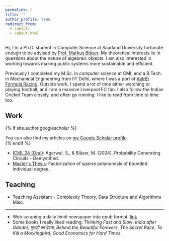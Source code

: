 ```yaml
---
permalink: /
title: ""
author_profile: true
redirect_from: 
  - /about/
  - /about.html
---
```


Hi, I'm a Ph.D. student in Computer Science at Saarland University fortunate enough to be advised by [Prof. Markus Bl&auml;ser](https://cc.cs.uni-saarland.de/). My theoretical interests lie in questions about the nature of algebraic objects. I am also interested in working towards making public systems more sustainable and efficient.

Previously I completed my M.Sc. in computer science at CMI, and a B.Tech. in Mechanical Engineering from IIT Delhi, where I was a part of [Axlr8r Formula Racing](https://automobileclub.iitd.ac.in/). Outside work, I spend a lot of time either watching or playing football, and I am a massive Liverpool FC fan. I also follow the Indian Cricket Team closely, and often go running. I like to read from time to time too.

Work
------

{% if site.author.googlescholar %}
  <div class="wordwrap">You can also find my articles on <a href="{{site.author.googlescholar}}">my Google Scholar profile</a>.</div>
{% endif %}

* [ICML'24 (Oral)](https://arxiv.org/pdf/2404.02912.pdf): Agarwal, S., & Bläser, M. (2024). Probability Generating Circuits - Demystified.
* [Master's Thesis](https://www.cse.iitk.ac.in/users/nitin/theses/agarwal-2022.pdf): Factorization of sparse polynomials of bounded individual degree.

Teaching
------
* Teaching Assistant - Complexity Theory, Data Structure and Algorithms
Misc.
------
* Web scraping a daily hindi newspaper into epub format. [link](https://github.com/sanyamagarwal7/Dainik_Bhaskar_newspaper_in_epub_format.git)
* Some books I really liked reading: _Thinking Fast and Slow_, _India after Gandhi_, _गुनाहों का देवता_, _Behind the Beautiful Forevers_, _The Secret Race_, _To Kill a Mockingbird_, _Good Economics for Hard Times_.
